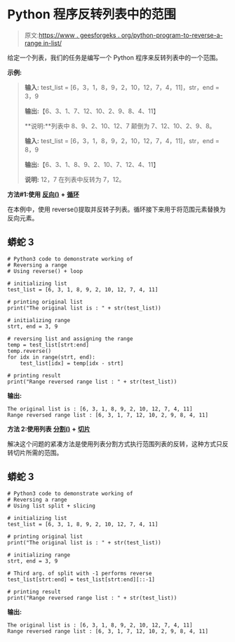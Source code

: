 # Python 程序反转列表中的范围

> 原文:[https://www . geesforgeks . org/python-program-to-reverse-a-range in-list/](https://www.geeksforgeeks.org/python-program-to-reverse-a-range-in-list/)

给定一个列表，我们的任务是编写一个 Python 程序来反转列表中的一个范围。

**示例:**

> **输入:** test_list = [6，3，1，8，9，2，10，12，7，4，11]，str，end = 3，9
> 
> **输出:**【6、3、1、7、12、10、2、9、8、4、11】
> 
> **说明:**列表中 8、9、2、10、12、7 颠倒为 7、12、10、2、9、8。
> 
> **输入:** test_list = [6，3，1，8，9，2，10，12，7，4，11]，str，end = 8，9
> 
> **输出:**【6、3、1、8、9、2、10、7、12、4、11】
> 
> **说明:** 12，7 在列表中反转为 7，12。

**方法#1:使用** [**反向()**](https://www.geeksforgeeks.org/python-list-reverse/) **+** [**循环**](https://www.geeksforgeeks.org/loops-in-python/)

在本例中，使用 reverse()提取并反转子列表。循环接下来用于将范围元素替换为反向元素。

## 蟒蛇 3

```
# Python3 code to demonstrate working of
# Reversing a range
# Using reverse() + loop

# initializing list
test_list = [6, 3, 1, 8, 9, 2, 10, 12, 7, 4, 11]

# printing original list
print("The original list is : " + str(test_list))

# initializing range 
strt, end = 3, 9

# reversing list and assigning the range
temp = test_list[strt:end]
temp.reverse()
for idx in range(strt, end):
    test_list[idx] = temp[idx - strt]

# printing result
print("Range reversed range list : " + str(test_list))
```

**输出:**

```
The original list is : [6, 3, 1, 8, 9, 2, 10, 12, 7, 4, 11]
Range reversed range list : [6, 3, 1, 7, 12, 10, 2, 9, 8, 4, 11]
```

**方法 2:使用列表** [**分割()**](https://www.geeksforgeeks.org/python-string-split/) **+** [**切片**](https://www.geeksforgeeks.org/string-slicing-in-python/)

解决这个问题的紧凑方法是使用列表分割方式执行范围列表的反转，这种方式只反转切片所需的范围。

## 蟒蛇 3

```
# Python3 code to demonstrate working of
# Reversing a range
# Using list split + slicing

# initializing list
test_list = [6, 3, 1, 8, 9, 2, 10, 12, 7, 4, 11]

# printing original list
print("The original list is : " + str(test_list))

# initializing range 
strt, end = 3, 9

# Third arg. of split with -1 performs reverse 
test_list[strt:end] = test_list[strt:end][::-1]

# printing result
print("Range reversed range list : " + str(test_list))
```

**输出:**

```
The original list is : [6, 3, 1, 8, 9, 2, 10, 12, 7, 4, 11]
Range reversed range list : [6, 3, 1, 7, 12, 10, 2, 9, 8, 4, 11]
```